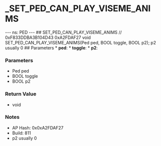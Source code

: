 # _SET_PED_CAN_PLAY_VISEME_ANIMS

--- ns: PED --- ## SET_PED_CAN_PLAY_VISEME_ANIMS  // 0xF833DDBA3B104D43 0xA2FDAF27 void SET_PED_CAN_PLAY_VISEME_ANIMS(Ped ped, BOOL toggle, BOOL p2);  p2 usually 0  ## Parameters * **ped**: * **toggle**: * **p2**:

### Parameters
* Ped ped
* BOOL toggle
* BOOL p2

### Return Value
* void

### Notes
* AP Hash: 0x0xA2FDAF27
* Build: 811
* p2 usually 0

